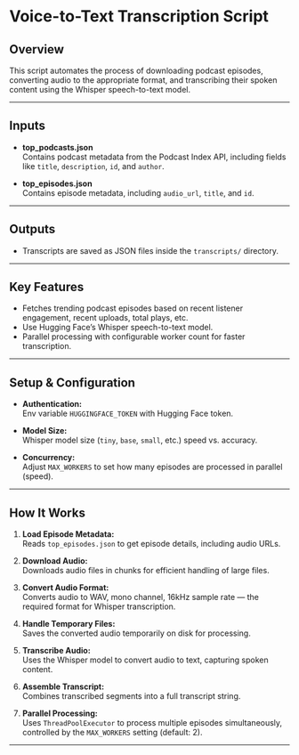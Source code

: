 # Voice-to-Text Transcription Script

## Overview  
This script automates the process of downloading podcast episodes, converting audio to the appropriate format, and transcribing their spoken content using the Whisper speech-to-text model.

---

## Inputs  
- **top_podcasts.json**  
  Contains podcast metadata from the Podcast Index API, including fields like `title`, `description`, `id`, and `author`.

- **top_episodes.json**  
  Contains episode metadata, including `audio_url`, `title`, and `id`.

---

## Outputs  
- Transcripts are saved as JSON files inside the `transcripts/` directory.

---

## Key Features  
- Fetches trending podcast episodes based on recent listener engagement, recent uploads, total plays, etc.  
- Use Hugging Face’s Whisper speech-to-text model. 
- Parallel processing with configurable worker count for faster transcription.

---

## Setup & Configuration  

- **Authentication:**  
  Env variable `HUGGINGFACE_TOKEN` with Hugging Face token.

- **Model Size:**  
  Whisper model size (`tiny`, `base`, `small`, etc.) speed vs. accuracy.

- **Concurrency:**  
  Adjust `MAX_WORKERS` to set how many episodes are processed in parallel (speed).

---

## How It Works 

1. **Load Episode Metadata:**  
   Reads `top_episodes.json` to get episode details, including audio URLs.

2. **Download Audio:**  
   Downloads audio files in chunks for efficient handling of large files.

3. **Convert Audio Format:**  
   Converts audio to WAV, mono channel, 16kHz sample rate — the required format for Whisper transcription.

4. **Handle Temporary Files:**  
   Saves the converted audio temporarily on disk for processing.

5. **Transcribe Audio:**  
   Uses the Whisper model to convert audio to text, capturing spoken content.

6. **Assemble Transcript:**  
   Combines transcribed segments into a full transcript string.

7. **Parallel Processing:**  
   Uses `ThreadPoolExecutor` to process multiple episodes simultaneously, controlled by the `MAX_WORKERS` setting (default: 2).

---
